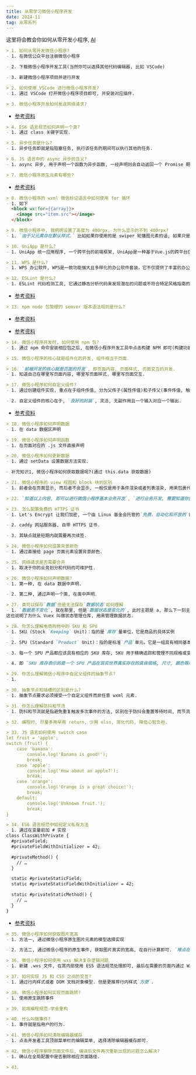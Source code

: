 ```yaml
---
title: 从零学习微信小程序开发
date: 2024-11
tag: 从零系列
---
```

这里将会教会你如何从零开发小程序, [AI](https://xinghuo.xfyun.cn/desk)

``` md
> 1. 如何从零开发微信小程序?
- 1. 在微信公众平台注册微信小程序

- 2. 下载微信小程序开发工具(当然你可以选择其他代码编辑器, 比如 VSCode)

- 3. 新建微信小程序项目并进行开发
```

``` md
> 2. 如何使用 VSCode 进行微信小程序开发?
- 1. 通过 VSCode 打开微信小程序项目即可, 并安装对应插件.
```

``` md
> 3. 微信小程序开发如何发送网络请求?
```
- [参考资料](https://developers.weixin.qq.com/community/develop/article/doc/0006aacbc64a109cd022800dd65c13)

``` md
> 4. ES6 语言规范如何声明一个类?
- 1. 通过 class 关键字实现.
```

``` md
> 5. 异步任务是什么?
- 1. 异步任务即就是指阻塞任务, 执行该任务的期间可以执行其他的任务.
```

``` md
> 6. JS 语言中的 async 异步的含义?
- 1. async 异步, 用于声明一个函数为异步函数, 一经声明则会自动返回一个 Promise 期约, 无论你是否显示的返回.
```

``` md
> 7. 微信小程序原生元素有哪些?
```
- [参考资料](https://developers.weixin.qq.com/miniprogram/dev/component/button.html)

``` md
> 8. 微信小程序的 wxml 微信标记语言中如何使用 for 循环
- 1. 如下
  <block wx:for={{array}}>
    <image src="item.src"></image>
  </block>
```

``` md
> 9. 微信小程序中, 我明明设置了高度为 400rpx, 为什么显示的不到 400rpx?
- 1. `由于父元素存在默认样式.` 比如如果你使用的是 swiper 轮播图元素的话, 如果只是在 swiper-item 轮播图项上设置样式, 则由于其父元素 swiper 的默认高度样式的存在, 会导致你的子元素高度样式失效.
```

``` md
> 10. UniApp 是什么?
- 1. UniApp 统一应用程序, 一个跨平台的前端框架, UniApp是一种基于Vue.js的跨平台应用开发框架，它允许开发者使用相同的代码构建同时运行在多个平台（如iOS、Android、Web等）的应用程序。
```

``` md
> 11. WPS 是什么?
- 1. WPS 办公软件, WPS是一款功能强大且多样化的办公软件套装，它不仅提供了丰富的办公工具和功能，还通过不断的技术创新来满足不同用户的需求。
```

``` md
> 12. ESLint 是什么? 
- 1. ESLint 代码检测工具, 它通过静态分析代码来发现潜在的问题或不符合特定风格指南的代码模式, `ESLint的设计允许所有规则都是可插拔的`, 这意味着开发者可以根据需要添加、修改或关闭任何规则。
```
- [参考资料](https://nodejs.cn/eslint/getting-started/)

``` md
> 13. npm node 包管理的 semver 版本语法规则是什么?
```
- [参考资料](https://github.com/mqyqingfeng/Blog/issues/312)

- [参考资料](https://semver.org/lang/zh-CN/)

``` md
> 14. 微信小程序开发时, 如何使用 npm 包?
- 1. 通过 npm 命令安装相应包之后, 在微信小程序开发工具中点击构建 NPM 即可(构建功能在工具菜单中)
```

``` md
> 15. 微信小程序的核心就是组件化的开发, 组件相当于页面.
```

``` md
> 16. `前端开发的核心就是页面的开发`, 即页面内容, 页面样式, 页面交互的开发.
- 1. 知道自己在哪里写页面内容, 哪里写页面样式. 哪里写页面交互.
```

``` md
> 17. 微信小程序如何自定义组件?
- 1. 通过创建组件实现, 重点在于组件传值, 分为父传子(属性传值)和子传父(事件传值, 触发事件时携带需要传递的数据).

- 2. 自定义组件的核心在于, `良好的封装`, 灵活, 无副作用且一个输入对应一个输出.
```
- [参考资料](https://developers.weixin.qq.com/miniprogram/dev/framework/custom-component/)

``` md
> 18. 微信小程序如何声明数据
- 1. 在 data 数据区声明
```

``` md
> 19. 微信小程序如何声明函数
- 1. 在页面对应的 .js 文件直接声明
```

``` md
> 20. 微信小程序如何更新数据
- 1. 通过 setData 设置数据方法实现.

- 补充知识1, 微信小程序如何获取数据呢?(通过 this.data 获取数据)
```

``` md
> 21. 微信小程序的 view 视图和 block 块的区别
- 1. 前者会在页面显示, 而后者不会显示, 一般仅是用于条件渲染或者列表渲染, 用来包裹代码块.
```

``` md
> 22. `知道以上内容, 即可以进行微信小程序基本业务开发`, `进行业务开发, 需要知道你要做什么, 想要什么`
```

``` md
> 23. 怎么配置免费的 HTTPS 证书
- 1. Let's Encrypt 让我们加密, 一个由 Linux 基金会托管的`免费、自动化和开放的`证书颁发机构（CA）项目.

- 2. caddy 网站服务器, 自带 HTTPS 证书.

- 3. 其缺点就是短期内就需要再次续签.
```

``` md
> 24. 微信小程序如何设置背景颜色
- 1. 通过直接给 page 页面元素设置背景颜色. 
```

``` md
> 25. 网络请求是否需要合并
- 1. 取决于你的业务划分和代码的可维护性.
```

``` md
> 26. 微信小程序如何声明数据?
- 1. 第一种, 在 data 数据中声明.

- 2. 第二种, 通过声明一个类, 在类中声明.
```

``` md
> 27. 类可以保存`数据`但是无法保存`数据状态`如何理解
- 1. `数据是不变化`, 就在那里, 但是`数据状态是变化的`, 此时主题是 a, 那么下一刻主题可能就是 b, 因此需要使用类的实例保存数据状态.
这也说明了为什么 Vuex 叫做状态管理仓库, 用来管理数据状态.
```

``` md
> 28. 你怎么理解电商购物中的 SKU 和 SPU
- 1. SKU (Stock `Keeping` Unit)：指的是`库存`量单位，它是商品的具体实例

- 2. SPU (Standard `Product` Unit)：指的是标准`产品`单元，它是一组具有相同基本属性的商品集合。

- 3. 每一个 SPU 产品都应该具有相应的 SKU 库存, SKU 用于精确追踪和管理不同规格或变种的库存，帮助商家避免过多或过少库存的问题，从而降低库存成本.

- 4. 即 `SKU 库存表示的是一个 SPU 产品在现实世界真实存在的具体规格, 尺寸, 颜色等所具有的库存量`. 而 SPU 产品是一个抽象的而非真实存在.
```

``` md
> 29. 你怎么理解微信小程序中自定义组件的抽象节点?
- 1. 
```

``` md
> 30. 抽象节点和插槽的区别是什么?
- 1. 抽象节点要求必须接受一个自定义组件而非任意 wxml 元素.
```

``` md
> 31. 你怎么理解防抖和节流
- 1. 防抖和节流就是指避免重复触发多次事件的方法, 区别在于防抖会重置等待时间, 而节流则不会.
```

``` md
> 32. 编程时, 尽量多用早用 return, 少用 elss, 简化代码, 降低心智负担.
```

``` md
> 33. JS 语言如何使用 switch case
let fruit = 'apple';
switch (fruit) {
    case 'banana':
        console.log('Banana is good!');
        break;
    case 'apple':
        console.log('How about an apple?');
        break;
    case 'orange':
        console.log('Orange is a great choice!');
        break;
    default:
        console.log('Unknown fruit.');
        break;
}
```

``` md
> 34. ES6 语言规范中如何定义私有方法
- 1. 通过在变量前加 # 实现
class ClassWithPrivate {
  #privateField;
  #privateFieldWithInitializer = 42;

  #privateMethod() {
    // …
  }

  static #privateStaticField;
  static #privateStaticFieldWithInitializer = 42;

  static #privateStaticMethod() {
    // …
  }
}
```
- [参考资料](https://developer.mozilla.org/zh-CN/docs/Web/JavaScript/Reference/Classes/Private_properties)

``` md
> 35. 微信小程序如何获取图片宽高
- 1. 方法一, 通过微信小程序原生图片元素的模型选择实现

- 2. 方法二, 通过微信小程序的原生事件, 获取图片真实的宽高, 在自行计算即可. `难点在于如何对样式进行数据绑定.`(使用行内样式)
```

``` md
> 36. 微信小程序如何使用 wxs 解决复杂逻辑问题
- 1. 新建 .wxs 文件, 在其内部使用 ES5 语法规范处理即可, 最后在需要的页面内通过 WXS 元素导入即可使用.
```

``` md
> 37. 如何实现 JS 和 CSS 之间的交互?
- 1. 通过行内样式或者 DOM 文档对象模型. 但是更推荐行内样式`方便`.
```

``` md
> 38. 微信小程序如何实现页面跳转?
- 1. 使用原生跳转事件
```

``` md
> 39. 前端编程规范-学会重构
```

``` md
> 40. 什么叫做事件?
- 1. 事件就是指用户的行为.
```

``` md
> 41. 微信小程序如何清除编辑器缓存
- 1. 点击开发者工具顶部菜单栏的编辑菜单, 选择清除编辑器缓存即可.
```

``` md
> 42. 微信小程序删除页面文件后, 编译后文件再次重新出现的问题怎么解决?
- 1. 确认在全局配置中是否删除相应页面路径.
```

``` md
> 43. 
```